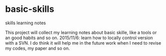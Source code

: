 # basic-skills
skills learning notes

This project will collect my learning notes about basic skille, like a tools or an good habits and so on.
2015/11/6: learn how to locally control version with a SVN. I do think it will help me in the future work when I need
to revise my codes, my paper and so on.
